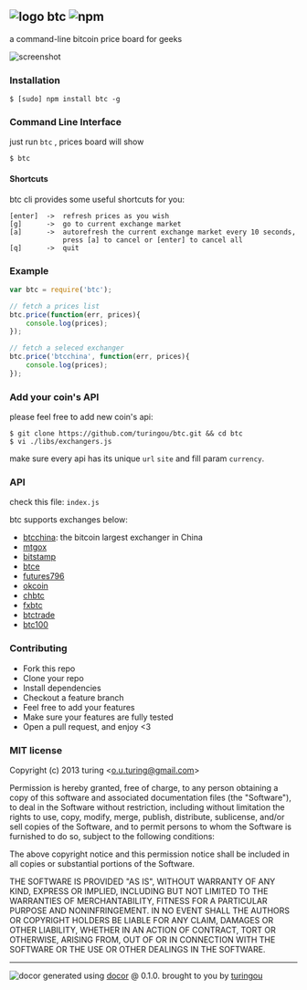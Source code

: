 ## ![logo](http://ww2.sinaimg.cn/large/61ff0de3gw1easknn74dvj2019019t8i.jpg) btc ![npm](https://badge.fury.io/js/btc.png)

a command-line bitcoin price board for geeks

![screenshot](http://ww3.sinaimg.cn/large/61ff0de3gw1easzjzw8d6j20hn0ar74z.jpg)

### Installation
````
$ [sudo] npm install btc -g
````

### Command Line Interface
just run `btc` , prices board will show
````
$ btc 
````
#### Shortcuts
btc cli provides some useful shortcuts for you:
````
[enter]  ->  refresh prices as you wish
[g]      ->  go to current exchange market
[a]      ->  autorefresh the current exchange market every 10 seconds, 
             press [a] to cancel or [enter] to cancel all
[q]      ->  quit
````

### Example
````javascript
var btc = require('btc');

// fetch a prices list
btc.price(function(err, prices){
    console.log(prices);
});

// fetch a seleced exchanger
btc.price('btcchina', function(err, prices){
    console.log(prices);
});
````

### Add your coin's API
please feel free to add new coin's api:
````
$ git clone https://github.com/turingou/btc.git && cd btc
$ vi ./libs/exchangers.js
````
make sure every api has its unique `url` `site` and fill param `currency`.

### API
check this file: `index.js`

btc supports exchanges below:

- [btcchina](https://www.btcchina.com/): the bitcoin largest exchanger in China
- [mtgox](https://www.mtgox.com/)
- [bitstamp](https://www.bitstamp.net/)
- [btce](https://btc-e.com/)
- [futures796](http://bitcoinwisdom.com/markets/796/futures)
- [okcoin](https://www.okcoin.com/)
- [chbtc](https://www.chbtc.com/)
- [fxbtc](http://www.fxbtc.com/)
- [btctrade](http://www.btctrade.com/)
- [btc100](https://btc100.org/)

### Contributing
- Fork this repo
- Clone your repo
- Install dependencies
- Checkout a feature branch
- Feel free to add your features
- Make sure your features are fully tested
- Open a pull request, and enjoy <3

### MIT license
Copyright (c) 2013 turing &lt;o.u.turing@gmail.com&gt;

Permission is hereby granted, free of charge, to any person obtaining a copy
of this software and associated documentation files (the "Software"), to deal
in the Software without restriction, including without limitation the rights
to use, copy, modify, merge, publish, distribute, sublicense, and/or sell
copies of the Software, and to permit persons to whom the Software is
furnished to do so, subject to the following conditions:

The above copyright notice and this permission notice shall be included in
all copies or substantial portions of the Software.

THE SOFTWARE IS PROVIDED "AS IS", WITHOUT WARRANTY OF ANY KIND, EXPRESS OR
IMPLIED, INCLUDING BUT NOT LIMITED TO THE WARRANTIES OF MERCHANTABILITY,
FITNESS FOR A PARTICULAR PURPOSE AND NONINFRINGEMENT. IN NO EVENT SHALL THE
AUTHORS OR COPYRIGHT HOLDERS BE LIABLE FOR ANY CLAIM, DAMAGES OR OTHER
LIABILITY, WHETHER IN AN ACTION OF CONTRACT, TORT OR OTHERWISE, ARISING FROM,
OUT OF OR IN CONNECTION WITH THE SOFTWARE OR THE USE OR OTHER DEALINGS IN
THE SOFTWARE.


---
![docor](https://cdn1.iconfinder.com/data/icons/windows8_icons_iconpharm/26/doctor.png)
generated using [docor](https://github.com/turingou/docor.git) @ 0.1.0. brought to you by [turingou](https://github.com/turingou)